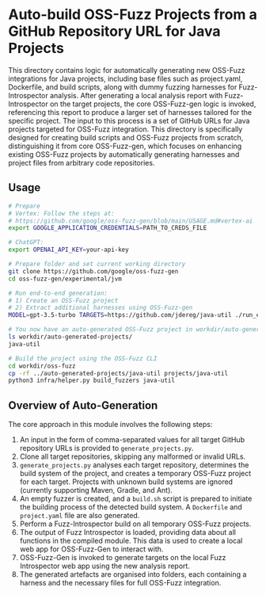 # Auto-build OSS-Fuzz Projects from a GitHub Repository URL for Java Projects

This directory contains logic for automatically generating new OSS-Fuzz integrations for Java projects, including base files such as project.yaml, Dockerfile, and build scripts, along with dummy fuzzing harnesses for Fuzz-Introspector analysis. After generating a local analysis report with Fuzz-Introspector on the target projects, the core OSS-Fuzz-gen logic is invoked, referencing this report to produce a larger set of harnesses tailored for the specific project. The input to this process is a set of GitHub URLs for Java projects targeted for OSS-Fuzz integration. This directory is specifically designed for creating build scripts and OSS-Fuzz projects from scratch, distinguishing it from core OSS-Fuzz-gen, which focuses on enhancing existing OSS-Fuzz projects by automatically generating harnesses and project files from arbitrary code repositories.

## Usage

```sh
# Prepare
# Vertex: Follow the steps at:
# https://github.com/google/oss-fuzz-gen/blob/main/USAGE.md#vertex-ai
export GOOGLE_APPLICATION_CREDENTIALS=PATH_TO_CREDS_FILE

# ChatGPT:
export OPENAI_API_KEY=your-api-key

# Prepare folder and set current working directory
git clone https://github.com/google/oss-fuzz-gen
cd oss-fuzz-gen/experimental/jvm

# Run end-to-end generation:
# 1) Create an OSS-Fuzz project
# 2) Extract additional harnesses using OSS-Fuzz-gen
MODEL=gpt-3.5-turbo TARGETS=https://github.com/jdereg/java-util ./run_e2e.sh

# You now have an auto-generated OSS-Fuzz project in workdir/auto-generated-projects
ls workdir/auto-generated-projects/
java-util

# Build the project using the OSS-Fuzz CLI
cd workdir/oss-fuzz
cp -rf ../auto-generated-projects/java-util projects/java-util
python3 infra/helper.py build_fuzzers java-util
```

## Overview of Auto-Generation

The core approach in this module involves the following steps:

1. An input in the form of comma-separated values for all target GitHub 
   repository URLs is provided to `generate_projects.py`.
2. Clone all target repositories, skipping any malformed or invalid URLs.
3. `generate_projects.py` analyses each target repository, determines the 
   build system of the project, and creates a temporary OSS-Fuzz project for 
   each target. Projects with unknown build systems are ignored (currently 
   supporting Maven, Gradle, and Ant).
4. An empty fuzzer is created, and a `build.sh` script is prepared to initiate 
   the building process of the detected build system. A `Dockerfile` and 
   `project.yaml` file are also generated.
5. Perform a Fuzz-Introspector build on all temporary OSS-Fuzz projects.
6. The output of Fuzz Introspector is loaded, providing data about all functions 
   in the compiled module. This data is used to create a local web app for 
   OSS-Fuzz-Gen to interact with.
7. OSS-Fuzz-Gen is invoked to generate targets on the local Fuzz Introspector 
   web app using the new analysis report.
8. The generated artefacts are organised into folders, each containing a 
   harness and the necessary files for full OSS-Fuzz integration.
